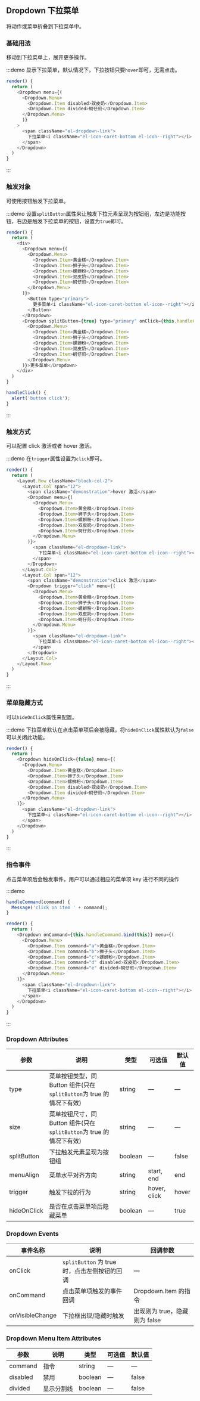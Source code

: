 ## Dropdown 下拉菜单

将动作或菜单折叠到下拉菜单中。

### 基础用法

移动到下拉菜单上，展开更多操作。

:::demo 显示下拉菜单，默认情况下，下拉按钮只要`hover`即可，无需点击。

```js
render() {
  return (
    <Dropdown menu={(
      <Dropdown.Menu>
        <Dropdown.Item disabled>双皮奶</Dropdown.Item>
        <Dropdown.Item divided>蚵仔煎</Dropdown.Item>
      </Dropdown.Menu>
      )}
    >
      <span className="el-dropdown-link">
        下拉菜单<i className="el-icon-caret-bottom el-icon--right"></i>
      </span>
    </Dropdown>
  )
}
```
:::

### 触发对象

可使用按钮触发下拉菜单。

:::demo 设置`splitButton`属性来让触发下拉元素呈现为按钮组，左边是功能按钮，右边是触发下拉菜单的按钮，设置为`true`即可。

```js
render() {
  return (
    <div>
      <Dropdown menu={(
        <Dropdown.Menu>
          <Dropdown.Item>黄金糕</Dropdown.Item>
          <Dropdown.Item>狮子头</Dropdown.Item>
          <Dropdown.Item>螺蛳粉</Dropdown.Item>
          <Dropdown.Item>双皮奶</Dropdown.Item>
          <Dropdown.Item>蚵仔煎</Dropdown.Item>
        </Dropdown.Menu>
      )}>
        <Button type="primary">
          更多菜单<i className="el-icon-caret-bottom el-icon--right"></i>
        </Button>
      </Dropdown>
      <Dropdown splitButton={true} type="primary" onClick={this.handleClick.bind(this)} menu={(
        <Dropdown.Menu>
          <Dropdown.Item>黄金糕</Dropdown.Item>
          <Dropdown.Item>狮子头</Dropdown.Item>
          <Dropdown.Item>螺蛳粉</Dropdown.Item>
          <Dropdown.Item>双皮奶</Dropdown.Item>
          <Dropdown.Item>蚵仔煎</Dropdown.Item>
        </Dropdown.Menu>
      )}>更多菜单</Dropdown>
    </div>
  )
}

handleClick() {
  alert('button click');
}
```
:::

### 触发方式

可以配置 click 激活或者 hover 激活。

:::demo 在`trigger`属性设置为`click`即可。
```js
render() {
  return (
    <Layout.Row className="block-col-2">
      <Layout.Col span="12">
        <span className="demonstration">hover 激活</span>
        <Dropdown menu={(
          <Dropdown.Menu>
            <Dropdown.Item>黄金糕</Dropdown.Item>
            <Dropdown.Item>狮子头</Dropdown.Item>
            <Dropdown.Item>螺蛳粉</Dropdown.Item>
            <Dropdown.Item>双皮奶</Dropdown.Item>
            <Dropdown.Item>蚵仔煎</Dropdown.Item>
          </Dropdown.Menu>
        )}>
          <span className="el-dropdown-link">
            下拉菜单<i className="el-icon-caret-bottom el-icon--right"></i>
          </span>
        </Dropdown>
      </Layout.Col>
      <Layout.Col span="12">
        <span className="demonstration">click 激活</span>
        <Dropdown trigger="click" menu={(
          <Dropdown.Menu>
            <Dropdown.Item>黄金糕</Dropdown.Item>
            <Dropdown.Item>狮子头</Dropdown.Item>
            <Dropdown.Item>螺蛳粉</Dropdown.Item>
            <Dropdown.Item>双皮奶</Dropdown.Item>
            <Dropdown.Item>蚵仔煎</Dropdown.Item>
          </Dropdown.Menu>
        )}>
          <span className="el-dropdown-link">
            下拉菜单<i className="el-icon-caret-bottom el-icon--right"></i>
          </span>
        </Dropdown>
      </Layout.Col>
    </Layout.Row>
  )
}
```
:::

### 菜单隐藏方式

可以`hideOnClick`属性来配置。

:::demo 下拉菜单默认在点击菜单项后会被隐藏，将`hideOnClick`属性默认为`false`可以关闭此功能。
```js
render() {
  return (
    <Dropdown hideOnClick={false} menu={(
      <Dropdown.Menu>
        <Dropdown.Item>黄金糕</Dropdown.Item>
        <Dropdown.Item>狮子头</Dropdown.Item>
        <Dropdown.Item>螺蛳粉</Dropdown.Item>
        <Dropdown.Item disabled>双皮奶</Dropdown.Item>
        <Dropdown.Item divided>蚵仔煎</Dropdown.Item>
      </Dropdown.Menu>
    )}>
      <span className="el-dropdown-link">
        下拉菜单<i className="el-icon-caret-bottom el-icon--right"></i>
      </span>
    </Dropdown>
  )
}
```
:::

### 指令事件

点击菜单项后会触发事件，用户可以通过相应的菜单项 key 进行不同的操作

:::demo
```js
handleCommand(command) {
  Message('click on item ' + command);
}

render() {
  return (
    <Dropdown onCommand={this.handleCommand.bind(this)} menu={(
      <Dropdown.Menu>
        <Dropdown.Item command="a">黄金糕</Dropdown.Item>
        <Dropdown.Item command="b">狮子头</Dropdown.Item>
        <Dropdown.Item command="c">螺蛳粉</Dropdown.Item>
        <Dropdown.Item command="d" disabled>双皮奶</Dropdown.Item>
        <Dropdown.Item command="e" divided>蚵仔煎</Dropdown.Item>
      </Dropdown.Menu>
    )}>
      <span className="el-dropdown-link">
        下拉菜单<i className="el-icon-caret-bottom el-icon--right"></i>
      </span>
    </Dropdown>
  )
}
```
:::

### Dropdown Attributes
| 参数          | 说明            | 类型            | 可选值                 | 默认值   |
|-------------  |---------------- |---------------- |---------------------- |-------- |
| type          | 菜单按钮类型，同 Button 组件(只在`splitButton`为 true 的情况下有效)   | string  |          —             |    —     |
| size          | 菜单按钮尺寸，同 Button 组件(只在`splitButton`为 true 的情况下有效)     | string          | — | — |
| splitButton  | 下拉触发元素呈现为按钮组    | boolean  |    —  |  false |
| menuAlign    | 菜单水平对齐方向     | string          | start, end  | end |
| trigger       | 触发下拉的行为     | string          | hover, click  | hover |
| hideOnClick | 是否在点击菜单项后隐藏菜单     | boolean          | — | true |

### Dropdown Events
| 事件名称      | 说明    | 回调参数      |
|---------- |-------- |---------- |
| onClick  | `splitButton` 为 true 时，点击左侧按钮的回调 | — |
| onCommand  | 点击菜单项触发的事件回调 | Dropdown.Item 的指令 |
| onVisibleChange | 下拉框出现/隐藏时触发 | 出现则为 true，隐藏则为 false |

### Dropdown Menu Item Attributes
| 参数          | 说明            | 类型            | 可选值                 | 默认值   |
|-------------  |---------------- |---------------- |---------------------- |-------- |
| command       | 指令     | string          | — | — |
| disabled      | 禁用     | boolean          | — | false |
| divided       | 显示分割线     | boolean          | — | false |
